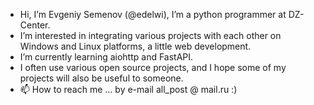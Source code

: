 - Hi, I’m Evgeniy Semenov (@edelwi), I’m a python programmer at DZ-Center.
- I’m interested in integrating various projects with each other on Windows and Linux platforms, a little web development.
- I’m currently learning aiohttp and FastAPI.
- I often use various open source projects, and I hope some of my projects will also be useful to someone.
- 📫 How to reach me ... by e-mail all_post @ mail.ru :)

<!---
edelwi/edelwi is a ✨ special ✨ repository because its `README.md` (this file) appears on your GitHub profile.
You can click the Preview link to take a look at your changes.
--->
